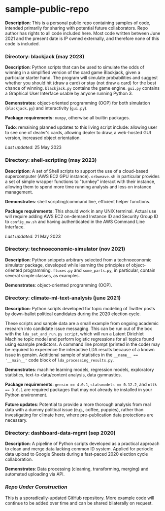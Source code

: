 # sample-public-repo
**Description**: This is a personal public repo containing samples of code, intended primarily for sharing with potential future collaborators. Repo author has rights to all code included here. Most code written between June 2021 and the present date is IP owned externally, and therefore none of this code is included.


### Directory: blackjack (may 2023)

**Description**: Python scripts that can be used to simulate the odds of winning in a simplified version of the card game Blackjack, given a particular starter hand. The program will simulate probabilities and suggest whether you should hit (draw a card) or stay (not draw a card) for the best chance of winning. `blackjack.py` contains the game engine. `gui.py` contains a Graphical User Interface usable by anyone running Python 3. 

**Demonstrates**: object-oriented programming (OOP) for both simulation (`blackjack.py`) and interactivity (`gui.py`).

**Package requirements**: `numpy`, otherwise all builtin packages.

**Todo**: remaining planned updates to this living script include: allowing user to see one of dealer's cards, allowing dealer to draw, a web-hosted GUI version, increased object orientation. 

 *Last updated*: 25 May 2023


### Directory: shell-scripting (may 2023)

**Description**: A set of Shell scripts to support the use of a cloud-based supercomputer (AWS EC2 GPU instance). `orbweave.sh` in particular provides a set of simple wrapper functions to "turnkey" interact with their instance, allowing them to spend more time running analysis and less on instance management.

**Demonstrates**: shell scripting/command line, efficient helper functions.

**Package requirements**: This should work in any UNIX terminal. Actual use will require adding AWS EC2 on-demand Instance ID and Security Group ID to `config_ow.sh` and having authenticated in the AWS Command Line Interface. 

*Last updated*: 21 May 2023



### Directory: technoeconomic-simulator (nov 2021)

**Description**: Python snippets arbitrary selected from a technoeconomic simulator package, developed while learning the principles of object-oriented programming. `fluxes.py` and `some_parts.py`, in particular, contain several simple classes, as examples. 

**Demonstrates**: object-oriented programming (OOP).



### Directory: climate-ml-text-analysis (june 2021)

**Description**: Python scripts developed for topic modeling of Twitter posts by down-ballot political candidates during the 2020 election cycle. 

These scripts and sample data are a small example from ongoing academic research into candidate issue messaging. This can be run out of the box with the `lda_set_and_run.py script`, which will run a Latent Dirichlet Machine topic model and perform logistic regressions for all topics found using example predictors. A command line prompt (printed in the code) may be required to experience the interactive LDA results because of a known issue in gensim. Additional sample of statistics in the `__name__ == '__main__'` code block of `lda_processing_results.py`.

**Demonstrates**: machine learning models, regression models, exploratory statistics, text-to-data/content analysis, data gymnastics.

**Package requirements**: `gensim == 4.0.1`, `statsmodels == 0.12.2`, and `nltk == 3.6.1` are required packages that may not already be installed in your Python environment.

**Future updates**: Potential to provide a more thorough analysis from real data with a dummy political issue (e.g., coffee, puppies), rather than investigating for climate here, where pre-publication data protections are necessary.



### Directory: dashboard-data-mgmt (sep 2020)

**Description**: A pipeline of Python scripts developed as a practical approach to clean and merge data lacking common ID system. Applied for periodic data upload to Google Sheets during a fast-paced 2020 election cycle collaboration. 

**Demonstrates**: Data processing (cleaning, transforming, merging) and automated uploading via API.


### *Repo Under Construction*
This is a sporadically-updated GitHub repository. More example code will continue to be added over time and can be shared bilaterally on request. 

